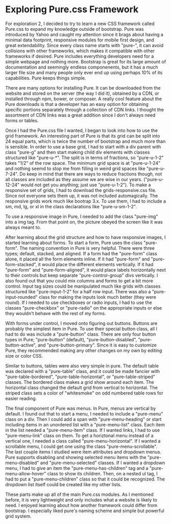 # Exploring Pure.css Framework

For exploration 2, I decided to try to learn a new CSS framework called Pure.css to expand my knowledge outside of bootstrap. Pure was introduced by Yahoo and caught my attention since it brags about having a minimal data footprint, responsive modules for mobile first design, and great extendability. Since every class name starts with "pure-", it can avoid collisions with other frameworks, which makes it compatible with other frameworks if desired. Pure includes everything developers need for a simple webpage and nothing more. Bootstrap is great for its large amount of documentation and seemingly endless componenents, but it has a much larger file size and many people only ever end up using perhaps 10% of its capabilities. Pure keeps things simple.

There are many options for installing Pure. It can be downloaded from the website and stored on the server (the way I did it), obtained by a CDN, or installed through npm, bower, or composer. A really cool feature about the Pure downloads is that a developer has an easy option for obtaining specific portions separately through a collection of CDN links. I thought the assortment of CDN links was a great addition since I don't always need forms or tables. 

Once I had the Pure.css file I wanted, I began to look into how to use the grid framework. An interesting part of Pure is that its grid can be split into 24 equal parts, which is twice the number of bootstrap and much more than is sensible. In order to use a base grid, I had to start with a div parent with class "pure-g" and then start making child div elements with classes structured like "pure-u-*". The split is in terms of fractions, so "pure-u-1-2" takes "1/2" of the row space. The minimum grid space is at "pure-u-1-24" and nothing seemd to stop me from filling in weird grid spaces like "pure-u-7-24". Do keep in mind that there are ways to reduce fractions though, not all classes are included as they assume we are wise in our years. ("pure-u-12-24" would not get you anything; just use "pure-u-1-2"). To make a responsive set of grids, I had to download the grids-responsive.css file. Since not everyone sets them up, it was not included automagically. The responsive grids work much like bootrap 3.x. To use them, I had to include a sm, md, lg, or xl in the class declarations like "pure-u-sm-1-2".

To use a responsive image in Pure, I needed to add the class "pure-img" into a img tag. From that point on, the picture obeyed the screen like it was always meant to.

After learning about the grid structure and how to have responsive images, I started learning about forms. To start a form, Pure uses the class "pure-form". The naming convention in Pure is very helpful. There were three types; default, stacked, and aligned. If a form had the "pure-form" class alone, it placed all the form elements inline. If it had "pure-form" and "pure-form-stacked", it would place the different elements vertically. If it had "pure-form" and "pure-form-aligned", it would place labels horizontally next to their controls but keep separate "pure-control-group" divs vertically. I also found out that you could mix columns and forms to get a bit more control. Input tag sizes could be manipulated much like grids with classes structured like "pure-input-1-2" for a half row input. There was also a "pure-input-rounded" class for making the inputs look much better (they were round). If I needed to use checkboxes or radio inputs, I had to use the classes "pure-checkbox" or "pure-radio" on the appropriate inputs or else they wouldn't behave with the rest of my forms.

With forms under control, I moved onto figuring out buttons. Buttons are probably the simplest item in Pure. To use their special button class, all I had to do was include a "pure-button" class. There are only four button types in Pure; "pure-button" (default), "pure-button-disabled", "pure-button-active", and "pure-button-primary". Since it is easy to customize Pure, they recommended making any other changes on my own by editing size or color CSS.

Similar to buttons, tables were also very simple in pure. The default table was declared with a "pure-table" class, and it could be made fancier with "pure-table-bordered", "pure-table-horizontal", or "pure-table-striped" classes. The bordered class makes a grid show around each item. The horizontal class changed the default grid from vertical to horizontal. The striped class sets a color of "whitesmoke" on odd numbered table rows for easier reading.

The final component of Pure was menus. In Pure, menus are vertical by default. I found out that to start a menu, I needed to include a "pure-menu" class on a div. Then I could add a span with "pure-menu-heading" or start including items in an unordered list with a "pure-menu-list" class. Each item in the list needed a "pure-menu-item" class. If I wanted links, I had to use "pure-menu-link" class on them. To get a horiztonal menu instead of a vertical one, I needed a class called "pure-menu-horizontal". If I wanted a scrollable menu, I could get one using the class "pure-menu-scrollable". The last couple items I studied were item attributes and dropdown menus. Pure supports disabling and showing selected menu items with the "pure-menu-disabled" and "pure-menu-selected" classes. If I wanted a dropdown menu, I had to give an item the "pure-menu-has-children" tag and a "pure-menu-allow-hover" class to show its children. Then, on a nested ul tag, I had to put a "pure-menu-children" class so that it could be recognized. The dropdown list itself could be created like my other lists.

These parts make up all of the main Pure.css modules. As I mentioned before, it is very lightweight and only includes what a website is likely to need. I enjoyed learning about how another framework could differ from bootstrap. I especially liked pure's naming scheme and simple but powerful grid system.